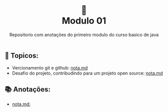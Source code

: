 
<h1 align="center">
🐛<br> Modulo 01</h1>
<div align=center> Repositorio com anotações do primeiro modulo do curso basico de java</div>
<br>

## 📝 Topicos:

* Vercionamento git e github:  [nota.md](https://github.com/olgaleticialopes/java/tree/main/modulo_01/vercionamento_git_github)
* Desafio do projeto, contribudindo para um projeto open source: [nota.md](https://github.com/olgaleticialopes/java/tree/main/modulo_01/desafio_projeto)

## 📚 Anotações:

* [nota.md]();
